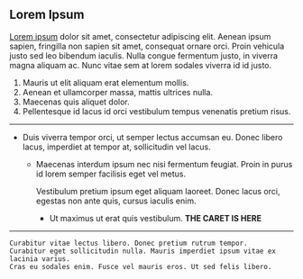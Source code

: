 ## Lorem Ipsum

[Lorem ipsum](http://example.com) dolor sit amet, consectetur adipiscing elit. Aenean ipsum sapien, fringilla non sapien sit amet, consequat ornare orci. Proin vehicula justo sed leo bibendum iaculis. Nulla congue fermentum justo, in viverra magna aliquam ac. Nunc vitae sem at lorem sodales viverra id id justo.

1. Mauris ut elit aliquam erat elementum mollis.
2. Aenean et ullamcorper massa, mattis ultrices nulla.
3. Maecenas quis aliquet dolor.
4. Pellentesque id lacus id orci vestibulum tempus venenatis pretium risus.

---

* Duis viverra tempor orci, ut semper lectus accumsan eu.
  Donec libero lacus, imperdiet at tempor at, sollicitudin vel lacus.
  * Maecenas interdum ipsum nec nisi fermentum feugiat.
    Proin in purus id lorem semper facilisis eget vel metus.

    Vestibulum pretium ipsum eget aliquam laoreet.
    Donec lacus orci, egestas non ante quis, cursus iaculis enim.

    * Ut maximus ut erat quis vestibulum.
      **THE CARET IS HERE<caret>**

---

```
Curabitur vitae lectus libero. Donec pretium rutrum tempor. 
Curabitur eget sollicitudin nulla. Mauris imperdiet ipsum vitae ex lacinia varius. 
Cras eu sodales enim. Fusce vel mauris eros. Ut sed felis libero.
```